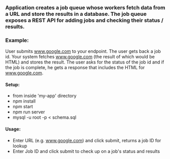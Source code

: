 ### Application creates a job queue whose workers fetch data from a URL and store the results in a database. The job queue exposes a REST API for adding jobs and checking their status / results.

### Example:

User submits www.google.com to your endpoint. The user gets back a job id. Your system fetches www.google.com (the result of which would be HTML) and stores the result. The user asks for the status of the job id and if the job is complete, he gets a response that includes the HTML for www.google.com.

#### Setup:
* from inside 'my-app' directory
* npm install
* npm start
* npm run server
* mysql -u root -p < schema.sql

#### Usage:
* Enter URL (e.g. www.google.com) and click submit, returns a job ID for lookup
* Enter Job ID and click submit to check up on a job's status and results
